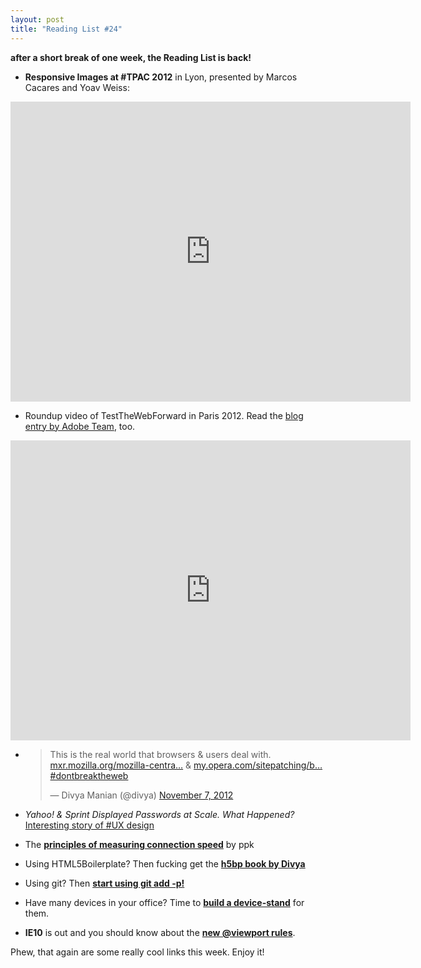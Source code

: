 ```yaml
---
layout: post
title: "Reading List #24"
---
```


**after a short break of one week, the Reading List is back!**

- **Responsive Images at #TPAC 2012** in Lyon, presented by Marcos Cacares and Yoav Weiss:
<iframe src="http://player.vimeo.com/video/52789903?portrait=0&amp;badge=0&amp;color=ff0179" width="640" height="480" frameborder="0" webkitAllowFullScreen mozallowfullscreen allowFullScreen></iframe>

- Roundup video of TestTheWebForward in Paris 2012. Read the [blog entry by Adobe Team](http://blogs.adobe.com/webplatform/2012/11/09/test-the-web-forward-paris/), too.
<iframe src="http://player.vimeo.com/video/52914691?portrait=0&amp;badge=0&amp;color=ff0179" width="640" height="480" frameborder="0" webkitAllowFullScreen mozallowfullscreen allowFullScreen></iframe>

- <blockquote class="twitter-tweet" lang="de"><p>This is the real world that browsers &amp; users deal with. <a href="http://t.co/k2Uj6rUg" title="http://mxr.mozilla.org/mozilla-central/source/browser/app/profile/firefox.js#227">mxr.mozilla.org/mozilla-centra…</a> &amp; <a href="http://t.co/nRs99TRv" title="http://my.opera.com/sitepatching/blog/2012/11/06/one-thousand-and-counting">my.opera.com/sitepatching/b…</a> <a href="https://twitter.com/search/%23dontbreaktheweb">#dontbreaktheweb</a></p>&mdash; Divya Manian (@divya) <a href="https://twitter.com/divya/status/266296995528990720" data-datetime="2012-11-07T21:52:05+00:00">November 7, 2012</a></blockquote>
<script src="//platform.twitter.com/widgets.js" charset="utf-8"></script>

- _Yahoo! & Sprint Displayed Passwords at Scale. What Happened?_ [Interesting story of #UX design](http://storify.com/lukew/yahoo-display-password-test)

- The **[principles of measuring connection speed](http://www.quirksmode.org/blog/archives/2012/11/principles_of_m.html)** by ppk

- Using HTML5Boilerplate? Then fucking get the **[h5bp book by Divya](http://www.amazon.com/HTML5-Boilerplate-Web-Development-ebook/dp/B009RR0IFE/)**

- Using git? Then **[start using git add -p!](http://johnkary.net/git-add-p-the-most-powerful-git-feature-youre-not-using-yet/)**

- Have many devices in your office? Time to **[build a device-stand](http://viljamis.com/blog/2012/building-a-device-stand/)** for them.

- **IE10** is out and you should know about the **[new @viewport rules](http://www.stuffandnonsense.co.uk/blog/about/getting-prepared-for-windows-8-and-internet-explorer-10)**.

Phew, that again are some really cool links this week. Enjoy it!